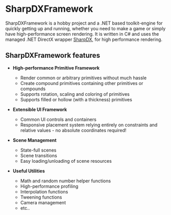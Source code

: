 # SharpDXFramework

SharpDXFramework is a hobby project and a .NET based toolkit-engine for quickly getting up and running,
whether you need to make a game or simply have high-performance screen rendering.
It is written in C# and uses the managed .NET DirectX wrapper [SharpDX](http://sharpdx.org/), for high performance rendering.

## SharpDXFramework features
- **High-performance Primitive Framework**
  - Render common or arbitrary primitives without much hassle
  - Create compound primitives containing other primitives or compounds
  - Supports rotation, scaling and coloring of primitives
  - Supports filled or hollow (with a thickness) primitives
  
- **Extensible UI Framework**
  - Common UI controls and containers
  - Responsive placement system relying entirely on constraints and relative values - no absolute coordinates required!
  
- **Scene Management**
  - State-full scenes
  - Scene transitions
  - Easy loading/unloading of scene resources
  
- **Useful Utilities**
  - Math and random number helper functions
  - High-performance profiling
  - Interpolation functions
  - Tweening functions
  - Camera management
  - etc..
